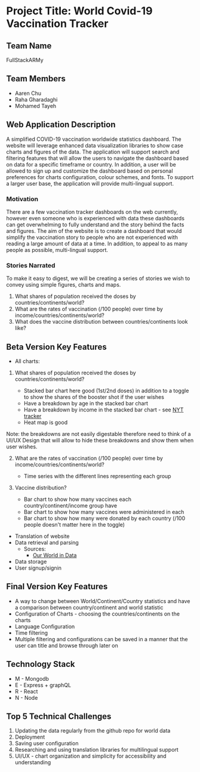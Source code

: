 # Project Title: World Covid-19 Vaccination Tracker

## Team Name

FullStackARMy

## Team Members

- Aaren Chu
- Raha Gharadaghi
- Mohamed Tayeh

## Web Application Description

A simplified COVID-19 vaccination worldwide statistics dashboard. The website will leverage enhanced data visualization libraries to show case charts and figures of the data. The application will support search and filtering features that will allow the users to navigate the dashboard based on data for a specific timeframe or country. In addition, a user will be allowed to sign up and customize the dashboard based on personal preferences for charts configuration, colour schemes, and fonts. To support a larger user base, the application will provide multi-lingual support.

### Motivation

There are a few vaccination tracker dashboards on the web currently, however even someone who is experienced with data these dashboards can get overwhelming to fully understand and the story behind the facts and figures. The aim of the website is to create a dashboard that would simplify the vaccination story to people who are not experienced with reading a large amount of data at a time. In addition, to appeal to as many people as possible, multi-lingual support.

### Stories Narrated

To make it easy to digest, we will be creating a series of stories we wish to convey using simple figures, charts and maps.

1. What shares of population received the doses by countries/continents/world?
2. What are the rates of vaccination (/100 people) over time by income/countries/continents/world?
3. What does the vaccine distribution between countries/continents look like?

## Beta Version Key Features

- All charts:

1. What shares of population received the doses by countries/continents/world?

   - Stacked bar chart here good (1st/2nd doses) in addition to a toggle to show the shares of the booster shot if the user wishes
   - Have a breakdown by age in the stacked bar chart
   - Have a breakdown by income in the stacked bar chart - see [NYT tracker](https://www.nytimes.com/interactive/2021/world/covid-vaccinations-tracker.html)
   - Heat map is good

Note: the breakdowns are not easily digestable therefore need to think of a UI/UX Design that will allow to hide these breakdowns and show them when user wishes.

2. What are the rates of vaccination (/100 people) over time by income/countries/continents/world?

   - Time series with the different lines representing each group

3. Vaccine distribution?
   - Bar chart to show how many vaccines each country/continent/income group have
   - Bar chart to show how many vaccines were administered in each
   - Bar chart to show how many were donated by each country (/100 people doesn't matter here in the toggle)

- Translation of website
- Data retrieval and parsing
  - Sources:
    - [Our World in Data](https://github.com/owid/covid-19-data/tree/master/public/data/vaccinations)
- Data storage
- User signup/signin

## Final Version Key Features

- A way to change between World/Continent/Country statistics and have a comparison between country/continent and world statistic
- Configuration of Charts - choosing the countries/continents on the charts
- Language Configuration
- Time filtering
- Multiple filtering and configurations can be saved in a manner that the user can title and browse through later on

## Technology Stack

- M - Mongodb
- E - Express + graphQL
- R - React
- N - Node

## Top 5 Technical Challenges

1. Updating the data regularly from the github repo for world data
2. Deployment
3. Saving user configuration
4. Researching and using translation libraries for multilingual support
5. UI/UX - chart organization and simplicity for accessibility and understanding
